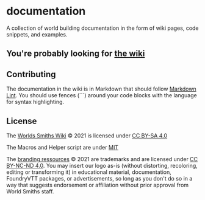 # documentation

A collection of world building documentation in the form of wiki pages, code snippets, and examples.

## You're probably looking for [the wiki](https://world-smiths.github.io/documentation/wiki/)

## Contributing

The documentation in the wiki is in Markdown that should follow [Markdown Lint](https://github.com/DavidAnson/markdownlint). You should use fences (\`\`\`) around your code blocks with the language for syntax highlighting.

## License

The [Worlds Smiths Wiki](https://world-smiths.github.io/documentation/wiki/) © 2021 is licensed under [CC BY-SA 4.0](http://creativecommons.org/licenses/by-sa/4.0/)

The Macros and Helper script are under [MIT](https://opensource.org/licenses/MIT)

The [branding ressources](./branding) © 2021 are trademarks and are licensed under [CC BY-NC-ND 4.0](http://creativecommons.org/licenses/by-nc-nd/4.0/). You may insert our logo as-is (without distorting, recoloring, editing or transforming it) in educational material, documentation, FoundryVTT packages, or advertisements, so long as you don't do so in a way that suggests endorsement or affiliation without prior approval from World Smiths staff.
